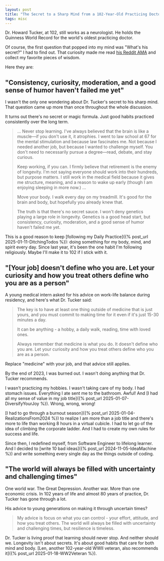 ```yaml
---
layout: post
title: "The Secret to a Sharp Mind from a 102-Year-Old Practicing Doctor"
tags: misc
---
```


Dr. Howard Tucker, at 102, still works as a neurologist. He holds the Guinness World Record for the world's oldest practicing doctor.

Of course, the first question that popped into my mind was "What's his secret?" I had to find out. That curiosity made me read [his Reddit AMA](https://www.reddit.com/r/IAmA/comments/1jw22v5/im_dr_howard_tucker_a_102yearold_neurologist/) and collect my favorite pieces of wisdom.

Here they are:

## "Consistency, curiosity, moderation, and a good sense of humor haven't failed me yet"

I wasn't the only one wondering about Dr. Tucker's secret to his sharp mind. That question came up more than once throughout the whole discussion.

It turns out there's no secret or magic formula. Just good habits practiced consistently over the long term.

> ... Never stop learning. I've always believed that the brain is like a muscle—if you don't use it, it atrophies. I went to law school at 67 for the mental stimulation and because law fascinates me. Not because I needed another job, but because I wanted to challenge myself. You don't need to necessarily pursue a degree—read, debate, and stay curious.
>
> Keep working, if you can. I firmly believe that retirement is the enemy of longevity. I'm not saying everyone should work into their hundreds, but purpose matters. I still work in the medical field because it gives me structure, meaning, and a reason to wake up early (though I am enjoying sleeping in more now.) ...
>
> Move your body. I walk every day on my treadmill. It's good for the brain and body, but hopefully you already knew that.
>
> The truth is that there's no secret sauce. I won't deny genetics playing a large role in longevity. Genetics is a good head start, but consistency, curiosity, moderation, and a good sense of humor haven't failed me yet.

This is a good reason to keep [following my Daily Practice]({% post_url 2025-01-11-DitchingTodos %}): doing something for my body, mind, and spirit every day. Since last year, it's been the one habit I'm following religiously. Maybe I'll make it to 102 if I stick with it.

## "[Your job] doesn't define who you are. Let your curiosity and how you treat others define who you are as a person"

A young medical intern asked for his advice on work-life balance during residency, and here's what Dr. Tucker said:

> The key is to have at least one thing outside of medicine that is just yours, and you must commit to making time for it even if it's just 15-30 minutes a day.
>
> It can be anything - a hobby, a daily walk, reading, time with loved ones.
>
> Always remember that medicine is what you do. It doesn't define who you are. Let your curiosity and how you treat others define who you are as a person.

Replace "medicine" with your job, and that advice still applies.

By the end of 2023, I was burned out. I wasn't doing anything that Dr. Tucker recommends.

I wasn't practicing my hobbies. I wasn't taking care of my body. I had stomach issues. Everything I ate sent me to the bathroom. Awful! And [I had all my sense of value in my job title]({% post_url 2025-01-07-DiversifyYourJoy %}). Wrong, wrong, wrong!

[I had to go through a burnout season]({% post_url 2025-01-04-RealizationsFrom2024 %}) to realize I am more than a job title and there's more to life than working 8 hours in a virtual cubicle. I had to let go of the idea of climbing the corporate ladder. And I had to create my own rules for success and life.

Since then, I redefined myself, from Software Engineer to lifelong learner. And I decided to [write 10 bad ideas]({% post_url 2024-11-05-IdeaMachine %}) and write something every single day as the things outside of coding.

## "The world will always be filled with uncertainty and challenging times"

One world war. The Great Depression. Another war. More than one economic crisis. In 102 years of life and almost 80 years of practice, Dr. Tucker has gone through a lot.

His advice to young generations on making it through uncertain times?

> My advice is focus on what you can control - your effort, attitude, and how you treat others. The world will always be filled with uncertainty and challenging times, but resilience is timeless.

Dr. Tucker is living proof that learning should never stop. And neither should we. Longevity isn't about secrets. It's about good habits that care for both mind and body. [Len, another 102-year-old WWII veteran, also recommends it]({% post_url 2025-01-18-WW2Veteran %}).
